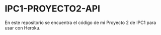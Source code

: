 # IPC1-PROYECTO2-API
En este repositorio se encuentra el código de mi Proyecto 2 de IPC1 para usar con Heroku.
